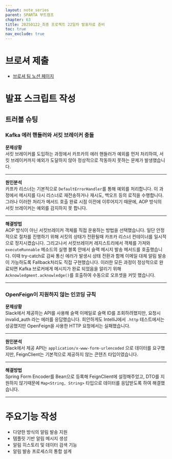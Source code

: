 ```yaml
---
layout: note_series
parent: SPARTA 부트캠프
chapter: 63
title: 20250122_최종 프로젝트 22일차 발표자료 준비
toc: true
nav_exclude: true
---
```


# 브로셔 제출
- [브로셔 팀 노션 페이지](https://www.notion.so/teamsparta/BOBJOOL-c5101bc715c24a7a91a6e881b381f51e)

# 발표 스크립트 작성
## 트러블 슈팅
### Kafka 에러 핸들러와 서킷 브레이커 충돌
**문제상황**  
서킷 브레이커를 도입하는 과정에서 카프카의 에러 핸들러가 예외를 먼저 처리하여, 
서킷 브레이커까지 예외가 도달하지 않아 정상적으로 작동하지 못하는 문제가 발생했습니다.

---

**원인분석**  
카프카 리스너는 기본적으로 `DefaultErrorHandler`를 통해 예외를 처리합니다. 
이 과정에서 메시지를 다시 리스너로 재전송하거나 재시도, 백오프 등의 로직을 수행합니다. 
그러나 이러한 처리가 메서드 호출 완료 시점 이전에 이루어지기 때문에, 
AOP 방식의 서킷 브레이커는 예외를 감지하지 못 합니다.

---

**해결방법**  
AOP 방식이 아닌 서킷브레이커 객체를 직접 운용하는 방법을 선택했습니다. 
일단 안정적으로 절차를 진행하기 위해 서킷의 상태가 전환될때 
카프카 리스너 컨테이너를 일시적으로 정지시켰습니다. 
그리고나서 서킷브레이커 레지스트리에서 객체를 가져와 `executeRunnable` 메소드의 실행 블록 안에서 
슬랙 메시지 발송 메서드를 호출했습니다. 
이때 try-catch로 감싸 통신 에러가 발생시 상태 전환과 함께 이메일 대체 알림 발송이 가능하도록 
Fallback처리도 직접 구현했습니다. 
이러한 모든 과정이 정상적으로 완료되면 Kafka 브로커에게 메시지가 
완료 되었음을 알리기 위해`Acknowledgment.acknowledge()`를 호출하여 수동으로 오프셋을 커밋 했습니다.

---

### OpenFeign이 지원하지 않는 인코딩 규칙

**문제상황**  
Slack에서 제공하는 API를 사용해 슬랙 이메일로 슬랙 ID를 조회하려했지만, 
요청시 invalid_auth 라는 에러를 응답했습니다. 
희안하게도 IntelliJ에서 `.http` 테스트에서는 성공했지만 OpenFeign을 사용한 HTTP 요청에서는 실패했습니다.

---

**원인분석**  
Slack에서 제공 API는 `application/x-www-form-urlencoded` 으로 데이터를 요구했지만, FeignClient는 기본적으로 제공하지 않는 콘텐츠 타입이였습니다.

---

**해결방법**  
Spring Form Encoder를 Bean으로 등록해 FeignClient에 설정해주었고, DTO를 지원하지 않기때문에 
`Map<String, String>` 타입으로 데이터를 응답받도록 하여 해결했습니다.

---

# 주요기능 작성  
- 다양한 방식의 알림 발송 지원
- 템플릿 기반 알림 메시지 생성
- 알림 히스토리 및 데이터 검색 기능
- 알림 발송 프로세스의 통합 설계